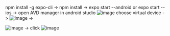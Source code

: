 npm install -g expo-cli -> 
npm install -> 
expo start --android or expo start --ios ->
open AVD manager in android studio ![image](https://user-images.githubusercontent.com/71427292/126747470-5bbd30cd-7196-4a0a-a820-e740a6b73b6d.png)
choose virtual device   ->
![image](https://user-images.githubusercontent.com/71427292/126747504-adce87e6-6090-4829-aed7-d8e225d526ba.png)   ->

![image](https://user-images.githubusercontent.com/71427292/126747383-6f249a0c-5891-4207-999d-661d8a1ff40a.png) ->
click ![image](https://user-images.githubusercontent.com/71427292/126747423-b63db32f-abe4-40cd-b91e-5b4e0b8f17be.png) 
